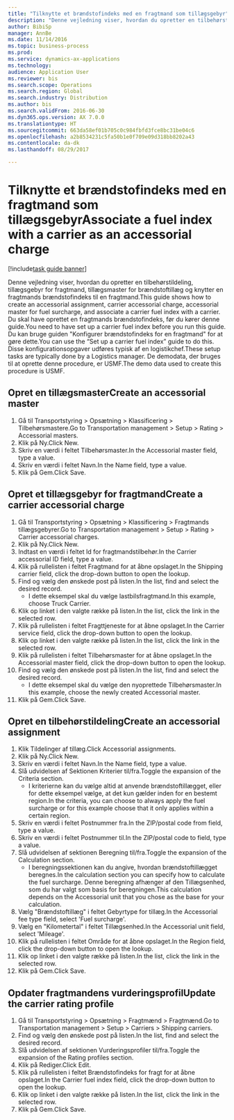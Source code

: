 ```yaml
--- 
title: "Tilknytte et brændstofindeks med en fragtmand som tillægsgebyr"
description: "Denne vejledning viser, hvordan du opretter en tilbehørstildeling, tillægsgebyr for fragtmand, tillægsmaster for brændstoftillæg og knytter en fragtmands brændstofindeks til en fragtmand."
author: BibiSp
manager: AnnBe
ms.date: 11/14/2016
ms.topic: business-process
ms.prod: 
ms.service: dynamics-ax-applications
ms.technology: 
audience: Application User
ms.reviewer: bis
ms.search.scope: Operations
ms.search.region: Global
ms.search.industry: Distribution
ms.author: bis
ms.search.validFrom: 2016-06-30
ms.dyn365.ops.version: AX 7.0.0
ms.translationtype: HT
ms.sourcegitcommit: 663da58ef01b705c0c984fbfd3fce8bc31be04c6
ms.openlocfilehash: a2b8534231c5fa50b1e0f709e09d318bb8202a43
ms.contentlocale: da-dk
ms.lasthandoff: 08/29/2017

---
```

# <a name="associate-a-fuel-index-with-a-carrier-as-an-accessorial-charge"></a><span data-ttu-id="ddf5a-103">Tilknytte et brændstofindeks med en fragtmand som tillægsgebyr</span><span class="sxs-lookup"><span data-stu-id="ddf5a-103">Associate a fuel index with a carrier as an accessorial charge</span></span>

[!include[task guide banner](../../includes/task-guide-banner.md)]

<span data-ttu-id="ddf5a-104">Denne vejledning viser, hvordan du opretter en tilbehørstildeling, tillægsgebyr for fragtmand, tillægsmaster for brændstoftillæg og knytter en fragtmands brændstofindeks til en fragtmand.</span><span class="sxs-lookup"><span data-stu-id="ddf5a-104">This guide shows how to create an accessorial assignment, carrier accessorial charge, accessorial master for fuel surcharge, and associate a carrier fuel index with a carrier.</span></span> <span data-ttu-id="ddf5a-105">Du skal have oprettet en fragtmands brændstofindeks, før du kører denne guide.</span><span class="sxs-lookup"><span data-stu-id="ddf5a-105">You need to have set up a carrier fuel index before you run this guide.</span></span> <span data-ttu-id="ddf5a-106">Du kan bruge guiden "Konfigurer brændstofindeks for en fragtmand" for at gøre dette.</span><span class="sxs-lookup"><span data-stu-id="ddf5a-106">You can use the “Set up a carrier fuel index” guide to do this.</span></span> <span data-ttu-id="ddf5a-107">Disse konfigurationsopgaver udføres typisk af en logistikchef.</span><span class="sxs-lookup"><span data-stu-id="ddf5a-107">These setup tasks are typically done by a Logistics manager.</span></span> <span data-ttu-id="ddf5a-108">De demodata, der bruges til at oprette denne procedure, er USMF.</span><span class="sxs-lookup"><span data-stu-id="ddf5a-108">The demo data used to create this procedure is USMF.</span></span>


## <a name="create-an-accessorial-master"></a><span data-ttu-id="ddf5a-109">Opret en tillægsmaster</span><span class="sxs-lookup"><span data-stu-id="ddf5a-109">Create an accessorial master</span></span>
1. <span data-ttu-id="ddf5a-110">Gå til Transportstyring > Opsætning > Klassificering > Tilbehørsmastere.</span><span class="sxs-lookup"><span data-stu-id="ddf5a-110">Go to Transportation management > Setup > Rating > Accessorial masters.</span></span>
2. <span data-ttu-id="ddf5a-111">Klik på Ny.</span><span class="sxs-lookup"><span data-stu-id="ddf5a-111">Click New.</span></span>
3. <span data-ttu-id="ddf5a-112">Skriv en værdi i feltet Tilbehørsmaster.</span><span class="sxs-lookup"><span data-stu-id="ddf5a-112">In the Accessorial master field, type a value.</span></span>
4. <span data-ttu-id="ddf5a-113">Skriv en værdi i feltet Navn.</span><span class="sxs-lookup"><span data-stu-id="ddf5a-113">In the Name field, type a value.</span></span>
5. <span data-ttu-id="ddf5a-114">Klik på Gem.</span><span class="sxs-lookup"><span data-stu-id="ddf5a-114">Click Save.</span></span>

## <a name="create-a-carrier-accessorial-charge"></a><span data-ttu-id="ddf5a-115">Opret et tillægsgebyr for fragtmand</span><span class="sxs-lookup"><span data-stu-id="ddf5a-115">Create a carrier accessorial charge</span></span>
1. <span data-ttu-id="ddf5a-116">Gå til Transportstyring > Opsætning > Klassificering > Fragtmands tillægsgebyrer.</span><span class="sxs-lookup"><span data-stu-id="ddf5a-116">Go to Transportation management > Setup > Rating > Carrier accessorial charges.</span></span>
2. <span data-ttu-id="ddf5a-117">Klik på Ny.</span><span class="sxs-lookup"><span data-stu-id="ddf5a-117">Click New.</span></span>
3. <span data-ttu-id="ddf5a-118">Indtast en værdi i feltet Id for fragtmandstilbehør.</span><span class="sxs-lookup"><span data-stu-id="ddf5a-118">In the Carrier accessorial ID field, type a value.</span></span>
4. <span data-ttu-id="ddf5a-119">Klik på rullelisten i feltet Fragtmand for at åbne opslaget.</span><span class="sxs-lookup"><span data-stu-id="ddf5a-119">In the Shipping carrier field, click the drop-down button to open the lookup.</span></span>
5. <span data-ttu-id="ddf5a-120">Find og vælg den ønskede post på listen.</span><span class="sxs-lookup"><span data-stu-id="ddf5a-120">In the list, find and select the desired record.</span></span>
    * <span data-ttu-id="ddf5a-121">I dette eksempel skal du vælge lastbilsfragtmand.</span><span class="sxs-lookup"><span data-stu-id="ddf5a-121">In this example, choose Truck Carrier.</span></span>  
6. <span data-ttu-id="ddf5a-122">Klik op linket i den valgte række på listen.</span><span class="sxs-lookup"><span data-stu-id="ddf5a-122">In the list, click the link in the selected row.</span></span>
7. <span data-ttu-id="ddf5a-123">Klik på rullelisten i feltet Fragttjeneste for at åbne opslaget.</span><span class="sxs-lookup"><span data-stu-id="ddf5a-123">In the Carrier service field, click the drop-down button to open the lookup.</span></span>
8. <span data-ttu-id="ddf5a-124">Klik op linket i den valgte række på listen.</span><span class="sxs-lookup"><span data-stu-id="ddf5a-124">In the list, click the link in the selected row.</span></span>
9. <span data-ttu-id="ddf5a-125">Klik på rullelisten i feltet Tilbehørsmaster for at åbne opslaget.</span><span class="sxs-lookup"><span data-stu-id="ddf5a-125">In the Accessorial master field, click the drop-down button to open the lookup.</span></span>
10. <span data-ttu-id="ddf5a-126">Find og vælg den ønskede post på listen.</span><span class="sxs-lookup"><span data-stu-id="ddf5a-126">In the list, find and select the desired record.</span></span>
    * <span data-ttu-id="ddf5a-127">I dette eksempel skal du vælge den nyoprettede Tilbehørsmaster.</span><span class="sxs-lookup"><span data-stu-id="ddf5a-127">In this example, choose the newly created Accessorial master.</span></span>  
11. <span data-ttu-id="ddf5a-128">Klik på Gem.</span><span class="sxs-lookup"><span data-stu-id="ddf5a-128">Click Save.</span></span>

## <a name="create-an-accessorial-assignment"></a><span data-ttu-id="ddf5a-129">Opret en tilbehørstildeling</span><span class="sxs-lookup"><span data-stu-id="ddf5a-129">Create an accessorial assignment</span></span>
1. <span data-ttu-id="ddf5a-130">Klik Tildelinger af tillæg.</span><span class="sxs-lookup"><span data-stu-id="ddf5a-130">Click Accessorial assignments.</span></span>
2. <span data-ttu-id="ddf5a-131">Klik på Ny.</span><span class="sxs-lookup"><span data-stu-id="ddf5a-131">Click New.</span></span>
3. <span data-ttu-id="ddf5a-132">Skriv en værdi i feltet Navn.</span><span class="sxs-lookup"><span data-stu-id="ddf5a-132">In the Name field, type a value.</span></span>
4. <span data-ttu-id="ddf5a-133">Slå udvidelsen af Sektionen Kriterier til/fra.</span><span class="sxs-lookup"><span data-stu-id="ddf5a-133">Toggle the expansion of the Criteria section.</span></span>
    * <span data-ttu-id="ddf5a-134">I kriterierne kan du vælge altid at anvende brændstoftillægget, eller for dette eksempel vælge, at det kun gælder inden for en bestemt region.</span><span class="sxs-lookup"><span data-stu-id="ddf5a-134">In the criteria, you can choose to always apply the fuel surcharge or for this example choose that it only applies within a certain region.</span></span>  
5. <span data-ttu-id="ddf5a-135">Skriv en værdi i feltet Postnummer fra.</span><span class="sxs-lookup"><span data-stu-id="ddf5a-135">In the ZIP/postal code from field, type a value.</span></span>
6. <span data-ttu-id="ddf5a-136">Skriv en værdi i feltet Postnummer til.</span><span class="sxs-lookup"><span data-stu-id="ddf5a-136">In the ZIP/postal code to field, type a value.</span></span>
7. <span data-ttu-id="ddf5a-137">Slå udvidelsen af sektionen Beregning til/fra.</span><span class="sxs-lookup"><span data-stu-id="ddf5a-137">Toggle the expansion of the Calculation section.</span></span>
    * <span data-ttu-id="ddf5a-138">I beregningssektionen kan du angive, hvordan brændstoftillægget beregnes.</span><span class="sxs-lookup"><span data-stu-id="ddf5a-138">In the calculation section you can specify how to calculate the fuel surcharge.</span></span> <span data-ttu-id="ddf5a-139">Denne beregning afhænger af den Tillægsenhed, som du har valgt som basis for beregningen.</span><span class="sxs-lookup"><span data-stu-id="ddf5a-139">This calculation depends on the Accessorial unit that you chose as the base for your calculation.</span></span>  
8. <span data-ttu-id="ddf5a-140">Vælg "Brændstoftillæg" i feltet Gebyrtype for tillæg.</span><span class="sxs-lookup"><span data-stu-id="ddf5a-140">In the Accessorial fee type field, select 'Fuel surcharge'.</span></span>
9. <span data-ttu-id="ddf5a-141">Vælg en "Kilometertal" i feltet Tillægsenhed.</span><span class="sxs-lookup"><span data-stu-id="ddf5a-141">In the Accessorial unit field, select 'Mileage'.</span></span>
10. <span data-ttu-id="ddf5a-142">Klik på rullelisten i feltet Område for at åbne opslaget.</span><span class="sxs-lookup"><span data-stu-id="ddf5a-142">In the Region field, click the drop-down button to open the lookup.</span></span>
11. <span data-ttu-id="ddf5a-143">Klik op linket i den valgte række på listen.</span><span class="sxs-lookup"><span data-stu-id="ddf5a-143">In the list, click the link in the selected row.</span></span>
12. <span data-ttu-id="ddf5a-144">Klik på Gem.</span><span class="sxs-lookup"><span data-stu-id="ddf5a-144">Click Save.</span></span>

## <a name="update-the-carrier-rating-profile"></a><span data-ttu-id="ddf5a-145">Opdater fragtmandens vurderingsprofil</span><span class="sxs-lookup"><span data-stu-id="ddf5a-145">Update the carrier rating profile</span></span>
1. <span data-ttu-id="ddf5a-146">Gå til Transportstyring > Opsætning > Fragtmænd > Fragtmænd.</span><span class="sxs-lookup"><span data-stu-id="ddf5a-146">Go to Transportation management > Setup > Carriers > Shipping carriers.</span></span>
2. <span data-ttu-id="ddf5a-147">Find og vælg den ønskede post på listen.</span><span class="sxs-lookup"><span data-stu-id="ddf5a-147">In the list, find and select the desired record.</span></span>
3. <span data-ttu-id="ddf5a-148">Slå udvidelsen af sektionen Vurderingsprofiler til/fra.</span><span class="sxs-lookup"><span data-stu-id="ddf5a-148">Toggle the expansion of the Rating profiles section.</span></span>
4. <span data-ttu-id="ddf5a-149">Klik på Rediger.</span><span class="sxs-lookup"><span data-stu-id="ddf5a-149">Click Edit.</span></span>
5. <span data-ttu-id="ddf5a-150">Klik på rullelisten i feltet Brændstofindeks for fragt for at åbne opslaget.</span><span class="sxs-lookup"><span data-stu-id="ddf5a-150">In the Carrier fuel index field, click the drop-down button to open the lookup.</span></span>
6. <span data-ttu-id="ddf5a-151">Klik op linket i den valgte række på listen.</span><span class="sxs-lookup"><span data-stu-id="ddf5a-151">In the list, click the link in the selected row.</span></span>
7. <span data-ttu-id="ddf5a-152">Klik på Gem.</span><span class="sxs-lookup"><span data-stu-id="ddf5a-152">Click Save.</span></span>


